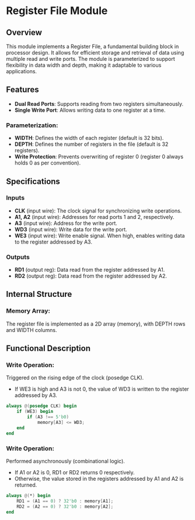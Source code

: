 # Register File Module

## Overview

This module implements a Register File, a fundamental building block in processor design. It allows for efficient storage and retrieval of data using multiple read and write ports. The module is parameterized to support flexibility in data width and depth, making it adaptable to various applications.

## Features

- **Dual Read Ports**: Supports reading from two registers simultaneously.
- **Single Write Port**: Allows writing data to one register at a time.

### Parameterization:
- **WIDTH**: Defines the width of each register (default is 32 bits).
- **DEPTH**: Defines the number of registers in the file (default is 32 registers).
- **Write Protection**: Prevents overwriting of register 0 (register 0 always holds 0 as per convention).

## Specifications

### Inputs
- **CLK** (input wire): The clock signal for synchronizing write operations.
- **A1, A2** (input wire): Addresses for read ports 1 and 2, respectively.
- **A3** (input wire): Address for the write port.
- **WD3** (input wire): Write data for the write port.
- **WE3** (input wire): Write enable signal. When high, enables writing data to the register addressed by A3.

### Outputs
- **RD1** (output reg): Data read from the register addressed by A1.
- **RD2** (output reg): Data read from the register addressed by A2.

## Internal Structure

### Memory Array:
The register file is implemented as a 2D array (memory), with DEPTH rows and WIDTH columns.

## Functional Description

### Write Operation:
Triggered on the rising edge of the clock (posedge CLK).
- If WE3 is high and A3 is not 0, the value of WD3 is written to the register addressed by A3.

```verilog
always @(posedge CLK) begin
    if (WE3) begin
        if (A3 !== 5'b0)
            memory[A3] <= WD3;
    end
end
```
### Write Operation:
Performed asynchronously (combinational logic).
- If A1 or A2 is 0, RD1 or RD2 returns 0 respectively.
- Otherwise, the value stored in the registers addressed by A1 and A2 is returned.

```verilog
always @(*) begin
    RD1 = (A1 == 0) ? 32'b0 : memory[A1];
    RD2 = (A2 == 0) ? 32'b0 : memory[A2];
end
```
